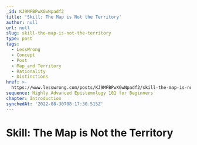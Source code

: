 ```yaml
---
_id: KJ9MFBPwXGwNpadf2
title: 'Skill: The Map is Not the Territory'
author: null
url: null
slug: skill-the-map-is-not-the-territory
type: post
tags:
  - LessWrong
  - Concept
  - Post
  - Map_and Territory
  - Rationality
  - Distinctions
href: >-
  https://www.lesswrong.com/posts/KJ9MFBPwXGwNpadf2/skill-the-map-is-not-the-territory
sequence: Highly Advanced Epistemology 101 for Beginners
chapter: Introduction
synchedAt: '2022-08-30T08:17:30.515Z'
---
```


# Skill: The Map is Not the Territory
